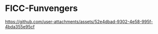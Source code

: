 # FICC-Funvengers


https://github.com/user-attachments/assets/52e4dbad-9302-4e58-995f-4bda355e95cf

